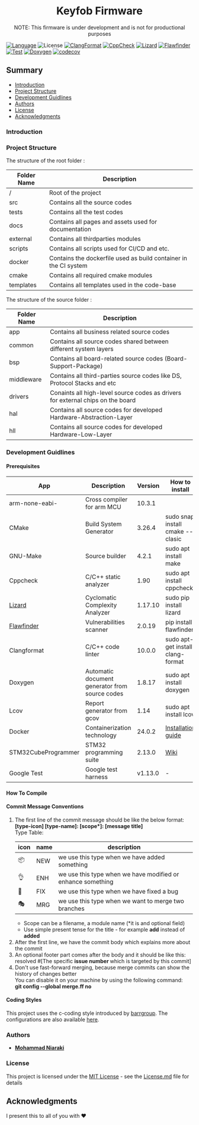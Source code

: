 <h1 align="center">
  Keyfob Firmware
</h1>
<p align="center">
 NOTE: This firmware is under development and is not for productional purposes   
</p>

[![Language](https://img.shields.io/badge/Made%20with-C-blue.svg)](https://shields.io/)
![License](https://camo.githubusercontent.com/890acbdcb87868b382af9a4b1fac507b9659d9bf/68747470733a2f2f696d672e736869656c64732e696f2f62616467652f6c6963656e73652d4d49542d626c75652e737667)
[![ClangFormat](https://github.com/niaraki/keyfob_firmware/actions/workflows/clangformat.yml/badge.svg)](https://github.com/niaraki/keyfob_firmware/actions/workflows/clangformat.yml)
[![CppCheck](https://github.com/niaraki/keyfob_firmware/actions/workflows/cppcheck.yml/badge.svg)](https://github.com/niaraki/keyfob_firmware/actions/workflows/cppcheck.yml)
[![Lizard](https://github.com/niaraki/keyfob_firmware/actions/workflows/lizard.yml/badge.svg)](https://github.com/niaraki/keyfob_firmware/actions/workflows/lizard.yml)
[![Flawfinder](https://github.com/niaraki/keyfob_firmware/actions/workflows/flawfinder.yml/badge.svg)](https://github.com/niaraki/keyfob_firmware/actions/workflows/flawfinder.yml)
[![Test](https://github.com/Niaraki/keyfob_firmware/actions/workflows/unit-test.yml/badge.svg)](https://github.com/Niaraki/keyfob_firmware/actions/workflows/unit-test.yml)
[![Doxygen](https://github.com/niaraki/keyfob_firmware/actions/workflows/doxygen.yml/badge.svg)](https://github.com/niaraki/keyfob_firmware/actions/workflows/doxygen.yml)
[![codecov](https://codecov.io/gh/Niaraki/keyfob_firmware/branch/dev/graph/badge.svg)](https://codecov.io/gh/Niaraki/keyfob_firmware)
    
## Summary 
  - [Introduction](#introduction)
  - [Project Structure](#project-structure)
  - [Development Guidlines](#development-guidlines)
  - [Authors](#authors)
  - [License](#license)
  - [Acknowledgments](#acknowledgments)

### Introduction

### Project Structure
The structure of the root folder :

| Folder Name | Description |
|-------------|-------------| 
| / | Root of the project |
| src | Contains all the source codes |
| tests | Contains all the test codes |
| docs | Contains all pages and assets used for documentation |
| external | Contains all thirdparties modules |
| scripts | Contains all scripts used for CI/CD and etc. |
| docker | Contains the dockerfile used as build container in the CI system|
| cmake | Contains all required cmake modules |
| templates | Contains all templates used in the code-base |

The structure of the source folder :

| Folder Name | Description |
|-------------|-------------| 
| app | Contains all business related source codes |
| common | Contains all source codes shared between different system layers|
| bsp | Contains all board-related source codes (Board-Support-Package)|
| middleware | Contains all third-parties source codes like DS, Protocol Stacks and etc |
| drivers | Conaints all high-level source codes as drivers for external chips on the board|
| hal | Contains all source codes for developed Hardware-Abstraction-Layer|
| hll | Contains all source codes for developed Hardware-Low-Layer|


### Development Guidlines 
#### Prerequisites


| App | Description | Version | How to install |
|-----|-------------|---------|----------------|
| arm-none-eabi- | Cross compiler for arm MCU | 10.3.1 | |
| CMake | Build System Generator | 3.26.4 | sudo snap install cmake --clasic |
| GNU-Make | Source builder | 4.2.1 | sudo apt install make |
| Cppcheck | C/C++ static analyzer | 1.90 | sudo apt install cppcheck |
| [Lizard](https://github.com/terryyin/lizard) | Cyclomatic Complexity Analyzer | 1.17.10  | sudo pip install lizard |
| [Flawfinder](https://github.com/david-a-wheeler/flawfinder) | Vulnerabilities scanner | 2.0.19 | pip install flawfinder |
| Clangformat | C/C++ code linter | 10.0.0 | sudo apt-get install clang-format |
| Doxygen | Automatic document generator from source codes | 1.8.17 | sudo apt install doxygen |
| Lcov | Report generator from gcov | 1.14 | sudo apt install lcov |
| Docker | Containerization technology | 24.0.2 | [Installation guide](https://docs.docker.com/engine/install/ubuntu/) |
| STM32CubeProgrammer | STM32 programming suite | 2.13.0 |[Wiki](https://wiki.st.com/stm32mpu/wiki/STM32CubeProgrammer)|
| Google Test | Google test harness | v1.13.0 | - |



#### How To Compile 
#### Commit Message Conventions
<ol>
<li>
The first line of the commit message should be like the below format:<br/>
    <b>[type-icon] [type-name]: [scope*]: [message title] </b><br/> 
Type Table:

| icon | name | description |
|------|----|-------------|
|📦 | NEW | we use this type when we have added something |
|👌 | ENH | we use this type when we have modified or enhance something |
|🐛 | FIX | we use this type when we have fixed a bug |
|🎭 | MRG | we use this type when we want to merge two branches|


<ul>
    <li>
    Scope can be a filename, a module name (*it is and optional field)
    </li>
    <li>
    Use simple present tense for the title - for example <b>add</b> instead of <b>added</b>
    </li>
</ul>
</li>
<li>
After the first line, we have the commit body which explains more about the commit
</li>
<li>
An optional footer part comes after the body and it should be like this:<br/>
resolved #[The specific <b> issue number </b> which is targeted by this commit]
</li>
<li>
Don't use fast-forward merging, because merge commits can show the history of changes better<br/>
You can disable it on your machine by using the following command:<br/>
<b>git config --global merge.ff no</b>
</li>
</ol>

#### Coding Styles
This project uses the c-coding style introduced by [barrgroup](https://barrgroup.com/embedded-systems/books/embedded-c-coding-standard). The configurations are also available [here](https://github.com/petertorelli/clang-format-barr-c).

### Authors
- [**Mohammad Niaraki**](https://www.github.com/niaraki)

### License
 This project is licensed under the [MIT License](https://opensource.org/license/mit) - see the [License.md](License.md) file for
details

## Acknowledgments
I present this to all of you with :heart:
